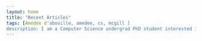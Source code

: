 ```yaml
---
layout: home
title: "Recent Articles"
tags: [Amédée d'aboville, amedee, cs, mcgill ]
description: I am a Computer Science undergrad PhD student interested in computational social awareness.
---
```


